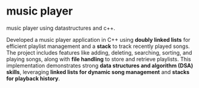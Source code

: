 # music player
music player using datastructures and c++.

Developed a music player application in C++ using **doubly linked lists** for efficient playlist management and a **stack** to track recently played songs. The project includes features like adding, deleting, searching, sorting, and playing songs, along with **file handling** to store and retrieve playlists. This implementation demonstrates strong **data structures and algorithm (DSA) skills**, leveraging **linked lists for dynamic song management** and **stacks for playback history**.
